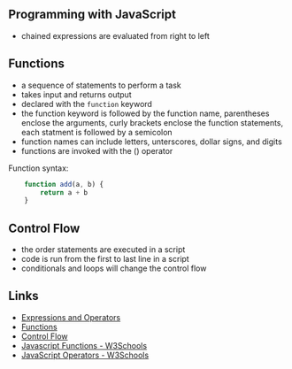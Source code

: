 ## Programming with JavaScript

- chained expressions are evaluated from right to left

## Functions
- a sequence of statements to perform a task
- takes input and returns output
- declared with the `function` keyword
- the function keyword is followed by the function name, parentheses enclose the arguments, curly brackets enclose the function statements, each statment is followed by a semicolon
- function names can include letters, unterscores, dollar signs, and digits
- functions are invoked with the () operator


Function syntax:
```JavaScript
    function add(a, b) {
        return a + b
    }
```


## Control Flow

- the order statements are executed in a script
- code is run from the first to last line in a script
- conditionals and loops will change the control flow


## Links

- [Expressions and Operators](https://developer.mozilla.org/en-US/docs/Web/JavaScript/Guide/Expressions_and_Operators)
- [Functions](https://developer.mozilla.org/en-US/docs/Web/JavaScript/Guide/Functions)
- [Control Flow](https://developer.mozilla.org/en-US/docs/Glossary/Control_flow)
- [Javascript Functions - W3Schools](https://www.w3schools.com/js/js_functions.asp)
- [JavaScript Operators - W3Schools](https://www.w3schools.com/js/js_operators.asp)